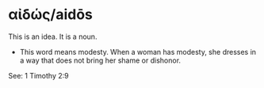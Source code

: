 # αἰδώς/aidōs

This is an idea. It is a noun.

* This word means modesty.  When a woman has modesty, she dresses in a way that does not bring her shame or dishonor. 

See: 1 Timothy 2:9

